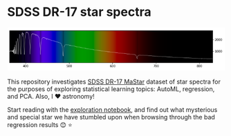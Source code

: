 # SDSS DR-17 star spectra

![](images/spectrum.png)

This repository investigates [SDSS DR-17 MaStar](https://www.sdss.org/dr17/mastar) dataset of star spectra for the purposes of exploring statistical learning topics: AutoML, regression, and PCA. Also, I ❤️ astronomy!

Start reading with the [exploration notebook](./01_explore.ipynb), and find out what mysterious and special star we have stumbled upon when browsing through the bad regression results 😊 ⭐